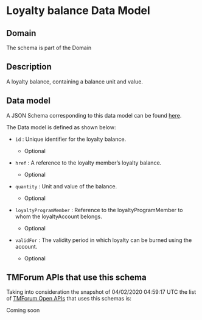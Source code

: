 # Loyalty balance Data Model

## Domain

The  schema is part of the  Domain

## Description

A loyalty balance, containing a balance unit and value.

## Data model

A JSON Schema corresponding to this data model can be found
[here](https://github.com/tmforum-rand/schemas/blob/candidates/Product/LoyaltyBalance.schema.json).

The Data model is defined as shown below:

- `id` : Unique identifier for the loyalty balance.

  - Optional


- `href` : A reference to the loyalty member’s loyalty balance.

  - Optional


- `quantity` : Unit and value of the balance.

  - Optional


- `loyaltyProgramMember` : Reference to the loyaltyProgramMember to whom the loyaltyAccount belongs.

  - Optional


- `validFor` : The validity period in which loyalty can be burned using the account.

  - Optional






## TMForum APIs that use this schema

Taking into consideration the snapshot of 04/02/2020 04:59:17 UTC the list of [TMForum Open APIs](https://www.tmforum.org/open-apis/) that uses this schemas is:

Coming soon